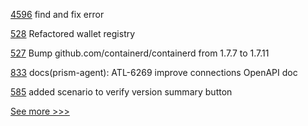 
[4596](https://github.com/hyperledger/fabric/pull/4596) find and fix error

[528](https://github.com/hyperledger-labs/fabric-token-sdk/pull/528) Refactored wallet registry

[527](https://github.com/hyperledger-labs/fabric-token-sdk/pull/527) Bump github.com/containerd/containerd from 1.7.7 to 1.7.11

[833](https://github.com/hyperledger-labs/open-enterprise-agent/pull/833) docs(prism-agent): ATL-6269 improve connections OpenAPI doc

[585](https://github.com/hyperledger-labs/fabric-operations-console/pull/585) added scenario to verify version summary button


[See more >>>](https://start-here.hyperledger.org/pull-requests)
